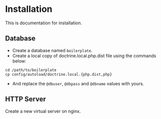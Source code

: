 # Installation
This is documentation for installation.

## Database
 - Create a database named `boilerplate`.
 - Create a local copy of doctrine.local.php.dist file using the commands below:

```
cd /path/to/boilerplate
cp config/autoload/doctrine.local.{php.dist,php}
```

 - And replace the `@dbuser`, `@dbpass` and `@dbname` values with yours.

## HTTP Server
Create a new virtual server on nginx.

